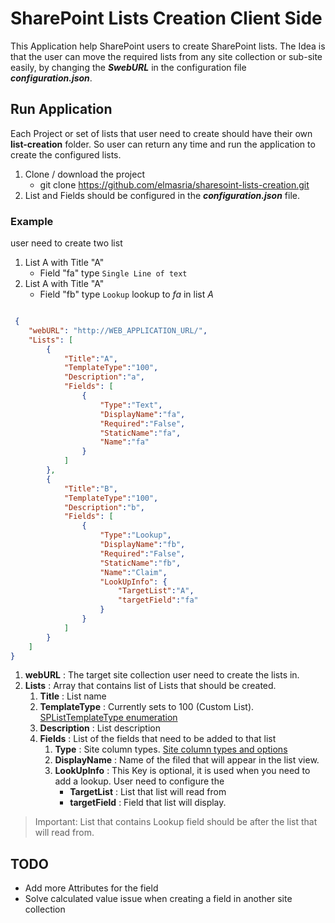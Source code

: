 # SharePoint Lists Creation Client Side

This Application help SharePoint users to create SharePoint lists. The Idea is that the user can move the required lists from any site collection or sub-site easily, by changing the **_SwebURL_** in the configuration file **_configuration.json_**.

## Run Application

Each Project or set of lists that user need to create should have their own **list-creation** folder. So user can return any time and run the application to create the configured lists.

1. Clone / download the project
	* git clone https://github.com/elmasria/sharesoint-lists-creation.git
2. List and Fields should be configured in the **_configuration.json_** file.

### Example

user need to create two list

1. List A with Title "A"
	* Field "fa" type ``` Single Line of text ```
2. List A with Title "A"
	* Field "fb" type ``` Lookup ``` lookup to *fa* in list *A*

```json

 {
	"webURL": "http://WEB_APPLICATION_URL/",
	"Lists": [
		{
			"Title":"A",
			"TemplateType":"100",
			"Description":"a",
			"Fields": [
				{
					"Type":"Text",
					"DisplayName":"fa",
					"Required":"False",
					"StaticName":"fa", 
					"Name":"fa"
				}
			]
		},
		{
			"Title":"B",
			"TemplateType":"100",
			"Description":"b",
			"Fields": [
				{
					"Type":"Lookup",
					"DisplayName":"fb",
					"Required":"False",
					"StaticName":"fb", 
					"Name":"Claim",
					"LookUpInfo": {
						"TargetList":"A",
						"targetField":"fa"
					}
				}
			]
		}
	]
}


```

1. **webURL** : The target site collection user need to create the lists in.
2. **Lists** : Array that contains list of Lists that should be created.
	1. **Title** : List name
	2. **TemplateType** : Currently sets to 100 (Custom List).  [SPListTemplateType enumeration](https://msdn.microsoft.com/en-us/library/microsoft.sharepoint.splisttemplatetype.aspx)
	3. **Description** : List description
	4. **Fields** : List of the fields that need to be added to that list
		1. **Type** : Site column types. [Site column types and options](https://support.office.com/en-us/article/Site-column-types-and-options-0d8ddb7b-7dc7-414d-a283-ee9dca891df7?ui=en-US&rs=en-US&ad=US)
		2. **DisplayName** : Name of the filed that will appear in the list view.
		3. **LookUpInfo** : This Key is optional, it is used when you need to add a lookup. User need to configure the 
			* **TargetList** : List that list will read from
			* **targetField** : Field that list will display.


> Important: List that contains Lookup field should be after the list that will read from.


## TODO

* Add more Attributes for the field
* Solve calculated value issue when creating a field in another site collection
